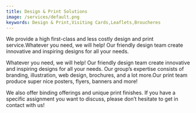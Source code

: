 ```yaml
---
title: Design & Print Solutions
image: /services/default.png
keywords: Design & Print,Visiting Cards,Leaflets,Broucheres
---
```



We provide a high first-class and less costly design and print service.Whatever you need, we will help\! Our friendly design team create innovative and inspiring designs for all your needs.



Whatever you need, we will help\! Our friendly design team create innovative and inspiring designs for all your needs. Our group’s expertise consists of branding, illustration, web design, brochures, and a lot more.Our print team produce super nice posters, flyers, banners and more\!


We also offer binding offerings and unique print finishes. If you have a specific assignment you want to discuss, please don’t hesitate to get in contact with us\!
